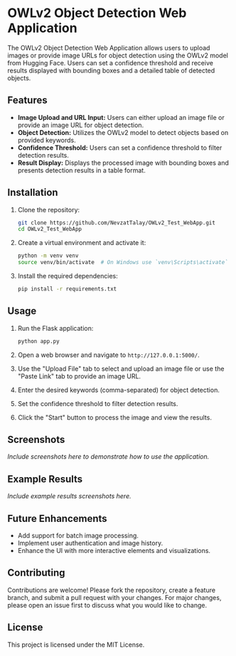 # OWLv2 Object Detection Web Application

The OWLv2 Object Detection Web Application allows users to upload images or provide image URLs for object detection using the OWLv2 model from Hugging Face. Users can set a confidence threshold and receive results displayed with bounding boxes and a detailed table of detected objects.

## Features

- **Image Upload and URL Input:** Users can either upload an image file or provide an image URL for object detection.
- **Object Detection:** Utilizes the OWLv2 model to detect objects based on provided keywords.
- **Confidence Threshold:** Users can set a confidence threshold to filter detection results.
- **Result Display:** Displays the processed image with bounding boxes and presents detection results in a table format.

## Installation

1. Clone the repository:
    ```bash
    git clone https://github.com/NevzatTalay/OWLv2_Test_WebApp.git
    cd OWLv2_Test_WebApp
    ```

2. Create a virtual environment and activate it:
    ```bash
    python -m venv venv
    source venv/bin/activate  # On Windows use `venv\Scripts\activate`
    ```

3. Install the required dependencies:
    ```bash
    pip install -r requirements.txt
    ```

## Usage

1. Run the Flask application:
    ```bash
    python app.py
    ```

2. Open a web browser and navigate to `http://127.0.0.1:5000/`.

3. Use the "Upload File" tab to select and upload an image file or use the "Paste Link" tab to provide an image URL.

4. Enter the desired keywords (comma-separated) for object detection.

5. Set the confidence threshold to filter detection results.

6. Click the "Start" button to process the image and view the results.

## Screenshots

*Include screenshots here to demonstrate how to use the application.*

## Example Results

*Include example results screenshots here.*

## Future Enhancements

- Add support for batch image processing.
- Implement user authentication and image history.
- Enhance the UI with more interactive elements and visualizations.

## Contributing

Contributions are welcome! Please fork the repository, create a feature branch, and submit a pull request with your changes. For major changes, please open an issue first to discuss what you would like to change.

## License

This project is licensed under the MIT License.
